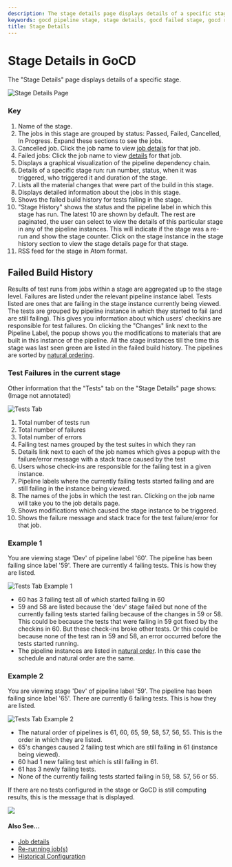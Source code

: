 ```yaml
---
description: The stage details page displays details of a specific stage on GoCD.
keywords: gocd pipeline stage, stage details, gocd failed stage, gocd rerun stage, build materials, build history, test failures, continuous delivery
title: Stage Details
---
```



# Stage Details in GoCD

The "Stage Details" page displays details of a specific stage.

![Stage Details Page](../../images/stage_details.png)

### Key


1.  Name of the stage.
2.  The jobs in this stage are grouped by status: Passed, Failed, Cancelled, In Progress. Expand these sections to see the jobs.
3.  Cancelled job. Click the job name to view [job details](age.html) for that job.
4.  Failed jobs: Click the job name to view [ details](age.html) for that job.
5.  Displays a graphical visualization of the pipeline dependency chain.
6.  Details of a specific stage run: run number, status, when it was triggered, who triggered it and duration of the stage.
7.  Lists all the material changes that were part of the build in this stage.
8.  Displays detailed information about the jobs in this stage.
9.  Shows the failed build history for tests failing in the stage.
10. "Stage History" shows the status and the pipeline label in which this stage has run. The latest 10 are shown by default. The rest are paginated, the user can select to view the details of this particular stage in any of the pipeline instances. This will indicate if the stage was a re-run and show the stage counter. Click on the stage instance in the stage history section to view the stage details page for that stage.
11. RSS feed for the stage in Atom format.

## Failed Build History

Results of test runs from jobs within a stage are aggregated up to the stage level. Failures are listed under the relevant pipeline instance label. Tests listed are ones that are failing in the stage instance currently being viewed. The tests are grouped by pipeline instance in which they started to fail (and are still failing). This gives you information about which users' checkins are responsible for test failures. On clicking the "Changes" link next to the Pipeline Label, the popup shows you the modifications to materials that are built in this instance of the pipeline. All the stage instances till the time this stage was last seen green are listed in the failed build history. The pipelines are sorted by [natural ordering](../faq/ordering_of_pipelines.html).

### Test Failures in the current stage

Other information that the "Tests" tab on the "Stage Details" page shows: (Image not annotated)

![Tests Tab](../../images/failed_build_history_1.png)


1.  Total number of tests run
2.  Total number of failures
3.  Total number of errors
4.  Failing test names grouped by the test suites in which they ran
5.  Details link next to each of the job names which gives a popup with the failure/error message with a stack trace caused by the test
6.  Users whose check-ins are responsible for the failing test in a given instance.
7.  Pipeline labels where the currently failing tests started failing and are still failing in the instance being viewed.
8.  The names of the jobs in which the test ran. Clicking on the job name will take you to the job details page.
9.  Shows modifications which caused the stage instance to be triggered.
10. Shows the failure message and stack trace for the test failure/error for that job.

### Example 1

You are viewing stage 'Dev' of pipeline label '60'. The pipeline has been failing since label '59'. There are currently 4 failing tests. This is how they are listed.

![Tests Tab Example 1](../../images/failed_build_history_2.png)

-   60 has 3 failing test all of which started failing in 60
-   59 and 58 are listed because the 'dev' stage failed but none of the currently failing tests started failing because of the changes in 59 or 58. This could be because the tests that were failing in 59 got fixed by the checkins in 60. But these check-ins broke other tests. Or this could be because none of the test ran in 59 and 58, an error occurred before the tests started running.
-   The pipeline instances are listed in [natural order](../faq/ordering_of_pipelines.html). In this case the schedule and natural order are the same.

### Example 2

You are viewing stage 'Dev' of pipeline label '59'. The pipeline has been failing since label '65'. There are currently 6 failing tests. This is how they are listed.

![Tests Tab Example 2](../../images/failed_build_history_3.png)

-   The natural order of pipelines is 61, 60, 65, 59, 58, 57, 56, 55. This is the order in which they are listed.
-   65's changes caused 2 failing test which are still failing in 61 (instance being viewed).
-   60 had 1 new failing test which is still failing in 61.
-   61 has 3 newly failing tests.
-   None of the currently failing tests started failing in 59, 58. 57, 56 or 55.

If there are no tests configured in the stage or GoCD is still computing results, this is the message that is displayed.

![](../../images/no_tests_configured.png)

#### Also See...

-   [Job details](age.html)
-   [Re-running job(s)](../faq/job_rerun.html)
-   [Historical Configuration](../faq/stage_old_config.html)
